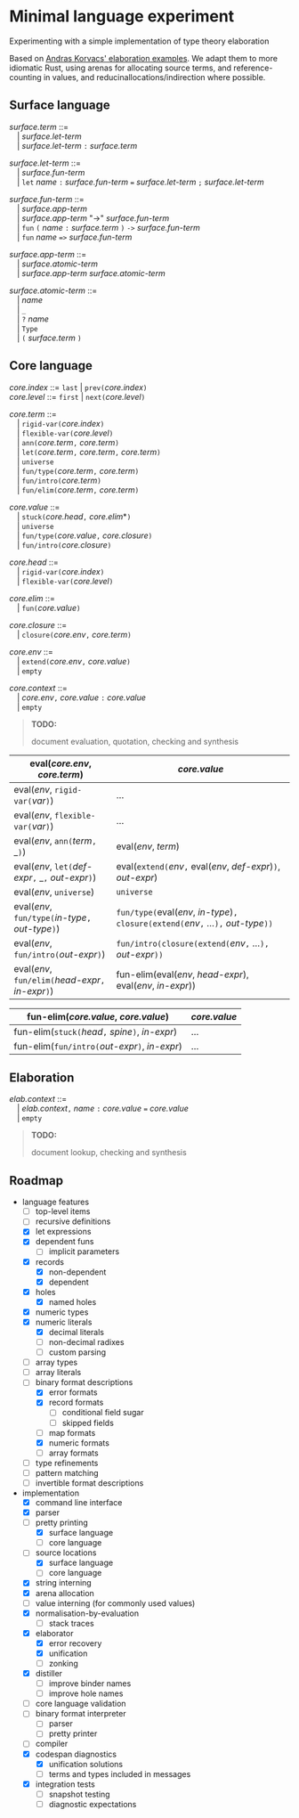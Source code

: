 # Minimal language experiment

Experimenting with a simple implementation of type theory elaboration

Based on [Andras Korvacs' elaboration examples][elaboration-zoo]. We adapt them
to more idiomatic Rust, using arenas for allocating source terms, and
reference-counting in values, and reducinallocations/indirection where possible.

[elaboration-zoo]: https://github.com/AndrasKovacs/elaboration-zoo/

## Surface language

_surface.term_ ::=\
&emsp;| _surface.let-term_\
&emsp;| _surface.let-term_ `:` _surface.term_

_surface.let-term_ ::=\
&emsp;| _surface.fun-term_\
&emsp;| `let` _name_ `:` _surface.fun-term_ `=` _surface.let-term_ `;` _surface.let-term_

_surface.fun-term_ ::=\
&emsp;| _surface.app-term_\
&emsp;| _surface.app-term_ "->" _surface.fun-term_\
&emsp;| `fun` `(` _name_ `:` _surface.term_ `)` `->` _surface.fun-term_\
&emsp;| `fun` _name_ `=>` _surface.fun-term_

_surface.app-term_ ::=\
&emsp;| _surface.atomic-term_\
&emsp;| _surface.app-term_ _surface.atomic-term_

_surface.atomic-term_ ::=\
&emsp;| _name_\
&emsp;| `_`\
&emsp;| `?` _name_\
&emsp;| `Type`\
&emsp;| `(` _surface.term_ `)`

## Core language

_core.index_ ::= `last` | `prev(`_core.index_`)`\
_core.level_ ::= `first` | `next(`_core.level_`)`

_core.term_ ::=\
&emsp;| `rigid-var(`_core.index_`)`\
&emsp;| `flexible-var(`_core.level_`)`\
&emsp;| `ann(`_core.term_`,` _core.term_`)`\
&emsp;| `let(`_core.term_`,` _core.term_`,` _core.term_`)`\
&emsp;| `universe`\
&emsp;| `fun/type(`_core.term_`,` _core.term_`)`\
&emsp;| `fun/intro(`_core.term_`)`\
&emsp;| `fun/elim(`_core.term_`,` _core.term_`)`

_core.value_ ::=\
&emsp;| `stuck(`_core.head_`,` _core.elim_*`)`\
&emsp;| `universe`\
&emsp;| `fun/type(`_core.value_`,` _core.closure_`)`\
&emsp;| `fun/intro(`_core.closure_`)`

_core.head_ ::=\
&emsp;| `rigid-var(`_core.index_`)`\
&emsp;| `flexible-var(`_core.level_`)`

_core.elim_ ::=\
&emsp;| `fun(`_core.value_`)`

_core.closure_ ::=\
&emsp;| `closure(`_core.env_`,` _core.term_`)`

_core.env_ ::=\
&emsp;| `extend(`_core.env_`,` _core.value_`)`\
&emsp;| `empty`

_core.context_ ::=\
&emsp;| _core.env_`,` _core.value_ `:` _core.value_\
&emsp;| `empty`

> **TODO:**
>
> document evaluation, quotation, checking and synthesis

| eval(_core.env_, _core.term_)                        | _core.value_
| ---------------------------------------------------- | -------------------------------------------
| eval(_env_, `rigid-var(`_var_`)`)                    | &hellip;
| eval(_env_, `flexible-var(`_var_`)`)                 | &hellip;
| eval(_env_, `ann(`_term_`,` \_`)`)                   | eval(_env_, _term_)
| eval(_env_, `let(`_def-expr_`,` \_`,` _out-expr_`)`) | eval(`extend(`_env_`,` eval(_env_, _def-expr_)`)`, _out-expr_)
| eval(_env_, `universe`)                              | `universe`
| eval(_env_, `fun/type(`_in-type_`,` _out-type_`)`)   | `fun/type(`eval(_env_, _in-type_)`,` `closure(extend(`_env_`,` &hellip;`),` _out-type_`))`
| eval(_env_, `fun/intro(`_out-expr_`)`)               | `fun/intro(closure(extend(`_env_`,` &hellip;`),` _out-expr_`))`
| eval(_env_, `fun/elim(`_head-expr_`,` _in-expr_`)`)  | fun-elim(eval(_env_, _head-expr_), eval(_env_, _in-expr_))

| fun-elim(_core.value_, _core.value_)              | _core.value_
| ------------------------------------------------- | -----------------------------------------
| fun-elim(`stuck(`_head_`,` _spine_`)`, _in-expr_) | &hellip;
| fun-elim(`fun/intro(`_out-expr_`)`, _in-expr_)    | &hellip;

## Elaboration

_elab.context_ ::=\
&emsp;| _elab.context_`,` _name_ `:` _core.value_ `=` _core.value_\
&emsp;| `empty`

> **TODO:**
>
> document lookup, checking and synthesis

## Roadmap

- language features
  - [ ] top-level items
  - [ ] recursive definitions
  - [x] let expressions
  - [x] dependent funs
    - [ ] implicit parameters
  - [x] records
    - [x] non-dependent
    - [x] dependent
  - [x] holes
    - [x] named holes
  - [x] numeric types
  - [x] numeric literals
    - [x] decimal literals
    - [ ] non-decimal radixes
    - [ ] custom parsing
  - [ ] array types
  - [ ] array literals
  - [ ] binary format descriptions
    - [x] error formats
    - [x] record formats
      - [ ] conditional field sugar
      - [ ] skipped fields
    - [ ] map formats
    - [x] numeric formats
    - [ ] array formats
  - [ ] type refinements
  - [ ] pattern matching
  - [ ] invertible format descriptions
- implementation
  - [x] command line interface
  - [x] parser
  - [ ] pretty printing
    - [x] surface language
    - [ ] core language
  - [ ] source locations
    - [x] surface language
    - [ ] core language
  - [x] string interning
  - [x] arena allocation
  - [ ] value interning (for commonly used values)
  - [x] normalisation-by-evaluation
    - [ ] stack traces
  - [x] elaborator
    - [x] error recovery
    - [x] unification
    - [ ] zonking
  - [x] distiller
    - [ ] improve binder names
    - [ ] improve hole names
  - [ ] core language validation
  - [ ] binary format interpreter
    - [ ] parser
    - [ ] pretty printer
  - [ ] compiler
  - [x] codespan diagnostics
    - [x] unification solutions
    - [ ] terms and types included in messages
  - [x] integration tests
    - [ ] snapshot testing
    - [ ] diagnostic expectations
